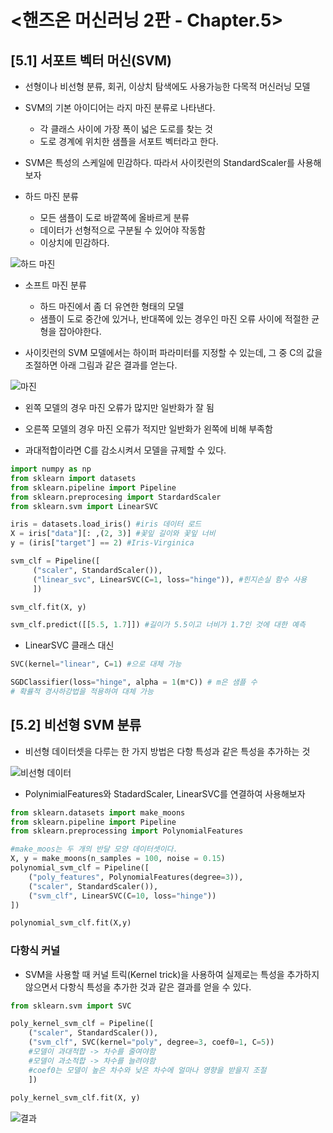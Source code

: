 # <핸즈온 머신러닝 2판 - Chapter.5>

## [5.1] 서포트 벡터 머신(SVM) 
* 선형이나 비선형 분류, 회귀, 이상치 탐색에도 사용가능한 다목적 머신러닝 모델

* SVM의 기본 아이디어는 라지 마진 분류로 나타낸다.
    * 각 클래스 사이에 가장 폭이 넓은 도로를 찾는 것
    * 도로 경계에 위치한 샘플을 서포트 벡터라고 한다.

* SVM은 특성의 스케일에 민감하다. 따라서 사이킷런의 StandardScaler를 사용해보자

* 하드 마진 분류
    * 모든 샘플이 도로 바깥쪽에 올바르게 분류
    * 데이터가 선형적으로 구분될 수 있어야 작동함
    * 이상치에 민감하다.

![하드 마진](https://ifh.cc/g/Vgwc7O.png)

* 소프트 마진 분류
    * 하드 마진에서 좀 더 유연한 형태의 모델
    * 샘플이 도로 중간에 있거나, 반대쪽에 있는 경우인 마진 오류 사이에 적절한 균형을 잡아야한다.


* 사이킷런의 SVM 모델에서는 하이퍼 파라미터를 지정할 수 있는데, 그 중 C의 값을 조절하면 아래 그림과 같은 결과를 얻는다.

![마진](https://ifh.cc/g/v6FOxc.jpg)

* 왼쪽 모델의 경우 마진 오류가 많지만 일반화가 잘 됨

* 오른쪽 모델의 경우 마진 오류가 적지만 일반화가 왼쪽에 비해 부족함

* 과대적합이라면 C를 감소시켜서 모델을 규제할 수 있다.

```python
import numpy as np
from sklearn import datasets
from sklearn.pipeline import Pipeline
from sklearn.preprocesing import StardardScaler
from sklearn.svm import LinearSVC

iris = datasets.load_iris() #iris 데이터 로드
X = iris["data"][: ,(2, 3)] #꽃잎 길이와 꽃잎 너비
y = (iris["target"] == 2) #Iris-Virginica

svm_clf = Pipeline([
     ("scaler", StandardScaler()), 
     ("linear_svc", LinearSVC(C=1, loss="hinge")), #힌지손실 함수 사용 
     ])

svm_clf.fit(X, y)
```

```python
svm_clf.predict([[5.5, 1.7]]) #길이가 5.5이고 너비가 1.7인 것에 대한 예측
```

* LinearSVC 클래스 대신
```python
SVC(kernel="linear", C=1) #으로 대체 가능

SGDClassifier(loss="hinge", alpha = 1(m*C)) # m은 샘플 수
# 확률적 경사하강법을 적용하여 대체 가능
```

## [5.2] 비선형 SVM 분류
* 비선형 데이터셋을 다루는 한 가지 방법은 다항 특성과 같은 특성을 추가하는 것

![비선형 데이터](https://ifh.cc/g/rkyvbS.png) 

* PolynimialFeatures와 StadardScaler, LinearSVC를 연결하여 사용해보자

```python
from sklearn.datasets import make_moons
from sklearn.pipeline import Pipeline
from sklearn.preprocessing import PolynomialFeatures

#make_moos는 두 개의 반달 모양 데이터셋이다.
X, y = make_moons(n_samples = 100, noise = 0.15)
polynomial_svm_clf = Pipeline([
    ("poly_features", PolynomialFeatures(degree=3)),
    ("scaler", StandardScaler()), 
    ("svm_clf", LinearSVC(C=10, loss="hinge"))
])

polynomial_svm_clf.fit(X,y)
```
### 다항식 커널
* SVM을 사용할 때 커널 트릭(Kernel trick)을 사용하여 실제로는 특성을 추가하지 않으면서 다항식 특성을 추가한 것과 같은 결과를 얻을 수 있다. 

```python
from sklearn.svm import SVC

poly_kernel_svm_clf = Pipeline([ 
    ("scaler", StandardScaler()), 
    ("svm_clf", SVC(kernel="poly", degree=3, coef0=1, C=5)) 
    #모델이 과대적합 -> 차수를 줄여야함
    #모델이 과소적합 -> 차수를 늘려야함
    #coef0는 모델이 높은 차수와 낮은 차수에 얼마나 영향을 받을지 조절
    ])
    
poly_kernel_svm_clf.fit(X, y)
```

![결과](https://ifh.cc/g/fX57d1.jpg)

